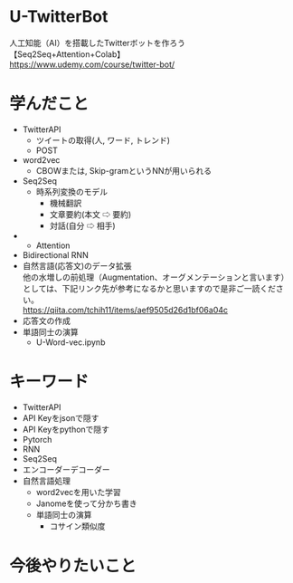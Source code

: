 # U-TwitterBot
人工知能（AI）を搭載したTwitterボットを作ろう【Seq2Seq+Attention+Colab】<br>
https://www.udemy.com/course/twitter-bot/

# 学んだこと
* TwitterAPI
  * ツイートの取得(人, ワード, トレンド)
  * POST
* word2vec
  * CBOWまたは, Skip-gramというNNが用いられる
* Seq2Seq
  * 時系列変換のモデル
    * 機械翻訳
    * 文章要約(本文 ⇨ 要約)
    * 対話(自分 ⇨ 相手)
* + Attention
* Bidirectional RNN
* 自然言語(応答文)のデータ拡張 <br>
他の水増しの前処理（Augmentation、オーグメンテーションと言います）としては、下記リンク先が参考になるかと思いますので是非ご一読ください。<br>
https://qiita.com/tchih11/items/aef9505d26d1bf06a04c
* 応答文の作成
* 単語同士の演算
  * U-Word-vec.ipynb

# キーワード
* TwitterAPI
* API Keyをjsonで隠す
* API Keyをpythonで隠す
* Pytorch
* RNN
* Seq2Seq
* エンコーダーデコーダー
* 自然言語処理
  * word2vecを用いた学習
  * Janomeを使って分かち書き
  * 単語同士の演算
    * コサイン類似度

# 今後やりたいこと
